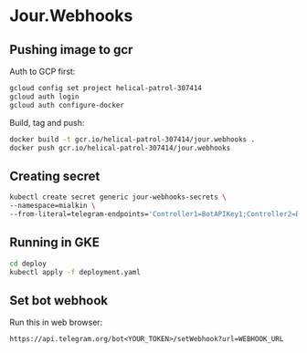 # Jour.Webhooks

## Pushing image to gcr

Auth to GCP first:

```bash
gcloud config set project helical-patrol-307414
gcloud auth login
gcloud auth configure-docker
```

Build, tag and push:

```bash
docker build -t gcr.io/helical-patrol-307414/jour.webhooks .
docker push gcr.io/helical-patrol-307414/jour.webhooks
```

## Creating secret

```bash
kubectl create secret generic jour-webhooks-secrets \
--namespace=mialkin \
--from-literal=telegram-endpoints='Controller1=BotAPIKey1;Controller2=BotAPIKey2'
```

## Running in GKE

```bash
cd deploy
kubectl apply -f deployment.yaml
```

## Set bot webhook

Run this in web browser:

```text
https://api.telegram.org/bot<YOUR_TOKEN>/setWebhook?url=WEBHOOK_URL
```
